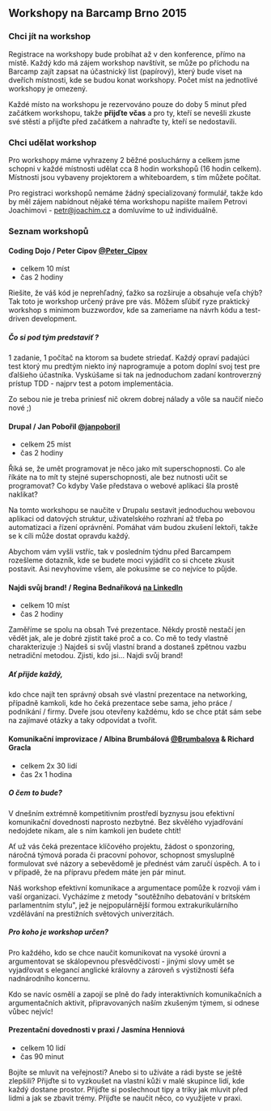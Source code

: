 Workshopy na Barcamp Brno 2015
------------------------------

### Chci jít na workshop
Registrace na workshopy bude probíhat až v den konference, přímo na místě. Každý kdo má zájem workshop navštívit, se může po příchodu na Barcamp zajít zapsat na účastnický list (papírový), který bude viset na dveřích místnosti, kde se budou konat workshopy. Počet míst na jednotlivé workshopy je omezený.

Každé místo na workshopu je rezervováno pouze do doby 5 minut před začátkem workshopu, takže __přijďte včas__ a pro ty, kteří se nevešli zkuste své stěstí a přijďte před začátkem a nahraďte ty, kteří se nedostavili.

### Chci udělat workshop
Pro workshopy máme vyhrazeny 2 běžné posluchárny a celkem jsme schopni v každé místnosti udělat cca 8 hodin workshopů (16 hodin celkem). Místnosti jsou vybaveny projektorem a whiteboardem, s tím můžete počítat.

Pro registraci workshopů nemáme žádný specializovaný formulář, takže kdo by měl zájem nabídnout nějaké téma workshopu napište mailem Petrovi Joachimovi - <petr@joachim.cz> a domluvíme to už individuálně.

### Seznam workshopů
#### Coding Dojo / Peter Cipov [@Peter_Cipov](https://twitter.com/Peter_Cipov)
 - celkem 10 míst
 - čas 2 hodiny

Riešite, že váš kód je neprehľadný, ťažko sa rozširuje a obsahuje veľa chýb? Tak toto je workshop určený práve pre vás. Môžem sľúbiť ryze praktický workshop s minimom buzzwordov, kde sa zameriame na návrh kódu a test-driven development. 

##### Čo si pod tým predstaviť ?
1 zadanie, 1 počítač na ktorom sa budete striedať. Každý opraví padajúci test ktorý mu predtým niekto iný naprogramuje a potom doplní svoj test pre ďalšieho účastníka. Vyskúšame si tak na jednoduchom zadaní kontroverzný prístup TDD - najprv test a potom implementácia.

Zo sebou nie je treba priniesť nič okrem dobrej nálady a vôle sa naučiť niečo nové ;)

#### Drupal / Jan Pobořil [@janpoboril](https://twitter.com/janpoboril)
 - celkem 25 míst
 - čas 2 hodiny

Říká se, že umět programovat je něco jako mít superschopnosti. Co ale říkáte na to mít ty stejné superschopnosti, ale bez nutnosti učit se programovat? Co kdyby Vaše představa o webové aplikaci šla prostě naklikat?

Na tomto workshopu se naučite v Drupalu sestavit jednoduchou webovou aplikaci od datových struktur, uživatelského rozhraní až třeba po automatizaci a řízení oprávnění. Pomáhat vám budou zkušení lektoři, takže se k cíli může dostat opravdu každý.
 
Abychom vám vyšli vstříc, tak v posledním týdnu před Barcampem rozešleme dotazník, kde se budete moci vyjádřit co si chcete zkusit postavit. Asi nevyhovíme všem, ale pokusíme se co nejvíce to půjde.

#### Najdi svůj brand! / Regina Bednaříková [na LinkedIn](https://www.linkedin.com/pub/regina-bedna%C5%99%C3%ADkov%C3%A1/96/781/558)
 - celkem 10 míst
 - čas 2 hodiny

Zaměříme se spolu na obsah Tvé prezentace. Někdy prostě nestačí jen vědět jak, ale je dobré zjistit také proč a co. Co mě to tedy vlastně charakterizuje :) Najdeš si svůj vlastní brand a dostaneš zpětnou vazbu netradiční metodou. Zjisti, kdo jsi... Najdi svůj brand!

##### Ať přijde každý,
kdo chce najít ten správný obsah své vlastní prezentace na networking, případně kamkoli, kde ho čeká prezentace sebe sama, jeho práce / podnikání / firmy. Dveře jsou otevřeny každému, kdo se chce ptát sám sebe na zajímavé otázky a taky odpovídat a tvořit.

#### Komunikační improvizace / Albina Brumbálová [@Brumbalova](https://twitter.com/Brumbalova) & Richard Gracla
 - celkem 2x 30 lidí
 - čas 2x 1 hodina

##### O čem to bude?
V dnešním extrémně kompetitivním prostředí byznysu jsou efektivní komunikační dovednosti naprosto nezbytné. Bez skvělého vyjadřování nedojdete nikam, ale s ním kamkoli jen budete chtít! 

Ať už vás čeká prezentace klíčového projektu, žádost o sponzoring, náročná týmová porada či pracovní pohovor, schopnost smysluplně formulovat své názory a sebevědomě je přednést vám zaručí úspěch. A to i v případě, že na přípravu předem máte jen pár minut. 

Náš workshop efektivní komunikace a argumentace pomůže k rozvoji vám i vaší organizaci. Vycházíme z metody "soutěžního debatování v britském parlamentním stylu", jež je nejpopulárnější formou extrakurikulárního vzdělávání na prestižních světových univerzitách.

##### Pro koho je workshop určen?
Pro každého, kdo se chce naučit komunikovat na vysoké úrovni a argumentovat se skálopevnou přesvědčivostí - jinými slovy umět se vyjadřovat s elegancí anglické královny a zároveň s výstižností šéfa nadnárodního koncernu. 

Kdo se navíc osmělí a zapojí se plně do řady interaktivních komunikačních a argumentačních aktivit, připravovaných naším zkušeným týmem, si odnese vůbec nejvíc!

#### Prezentační dovednosti v praxi / Jasmína Henniová
 - celkem 10 lidí
 - čas 90 minut

Bojíte se mluvit na veřejnosti? Anebo si to užíváte a rádi byste se ještě zlepšili? Přijďte si to vyzkoušet na vlastní kůži v malé skupince lidí, kde každý dostane prostor. Přijďte si poslechnout tipy a triky jak mluvit před lidmi a jak se zbavit trémy. Přijďte se naučit něco, co využijete v praxi.

